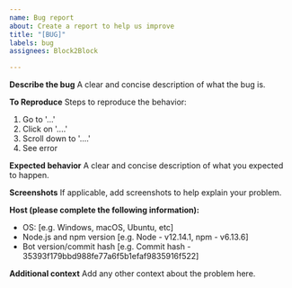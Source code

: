 ```yaml
---
name: Bug report
about: Create a report to help us improve
title: "[BUG]"
labels: bug
assignees: Block2Block

---
```


**Describe the bug**
A clear and concise description of what the bug is.

**To Reproduce**
Steps to reproduce the behavior:
1. Go to '...'
2. Click on '....'
3. Scroll down to '....'
4. See error

**Expected behavior**
A clear and concise description of what you expected to happen.

**Screenshots**
If applicable, add screenshots to help explain your problem.

**Host (please complete the following information):**
 - OS: [e.g. Windows, macOS, Ubuntu, etc]
 - Node.js and npm version [e.g. Node -  v12.14.1, npm -  v6.13.6]
 - Bot version/commit hash [e.g. Commit hash - 35393f179bbd988fe77a6f5b1efaf9835916f522]

**Additional context**
Add any other context about the problem here.
